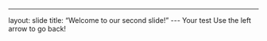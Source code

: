 ---
layout: slide
title: “Welcome to our second slide!” ---
Your test
Use the left arrow to go back!
#

